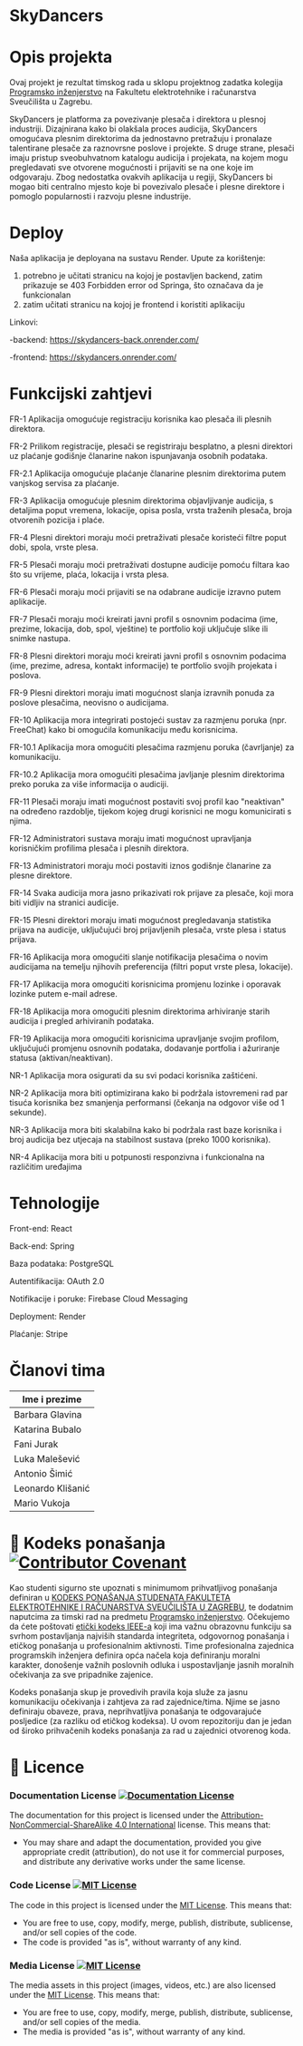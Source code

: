 # SkyDancers

# Opis projekta
Ovaj projekt je rezultat timskog rada u sklopu projektnog zadatka kolegija [Programsko inženjerstvo](https://www.fer.unizg.hr/predmet/proinz) na Fakultetu elektrotehnike i računarstva Sveučilišta u Zagrebu. 

SkyDancers je platforma za povezivanje plesača i direktora u plesnoj industriji. Dizajnirana kako bi olakšala proces audicija, SkyDancers omogućava plesnim direktorima da jednostavno pretražuju i pronalaze talentirane plesače za raznovrsne poslove i projekte. S druge strane, plesači imaju pristup sveobuhvatnom katalogu audicija i projekata, na kojem mogu pregledavati sve otvorene mogućnosti i prijaviti se na one koje im odgovaraju. Zbog nedostatka ovakvih aplikacija u regiji, SkyDancers bi mogao biti centralno mjesto koje bi povezivalo plesače i plesne direktore i pomoglo popularnosti i razvoju plesne industrije.

# Deploy
Naša aplikacija je deployana na sustavu Render. 
Upute za korištenje:
1. potrebno je učitati stranicu na kojoj je postavljen backend, zatim prikazuje se 403 Forbidden error od Springa, što označava da je funkcionalan
2. zatim učitati stranicu na kojoj je frontend i koristiti aplikaciju

Linkovi:

-backend: https://skydancers-back.onrender.com/

-frontend: https://skydancers.onrender.com/

# Funkcijski zahtjevi
FR-1	Aplikacija omogućuje registraciju korisnika kao plesača ili plesnih direktora.
 
FR-2	Prilikom registracije, plesači se registriraju besplatno, a plesni direktori uz plaćanje godišnje članarine nakon ispunjavanja osobnih podataka.

FR-2.1 	Aplikacija omogućuje plaćanje članarine plesnim direktorima putem vanjskog servisa za plaćanje.

FR-3	Aplikacija omogućuje plesnim direktorima objavljivanje audicija, s detaljima poput vremena, lokacije, opisa posla, vrsta traženih plesača, broja otvorenih pozicija i plaće.

FR-4	Plesni direktori moraju moći pretraživati plesače koristeći filtre poput dobi, spola, vrste plesa.

FR-5	Plesači moraju moći pretraživati dostupne audicije pomoću filtara kao što su vrijeme, plaća, lokacija i vrsta plesa.

FR-6	Plesači moraju moći prijaviti se na odabrane audicije izravno putem aplikacije.

FR-7	Plesači moraju moći kreirati javni profil s osnovnim podacima (ime, prezime, lokacija, dob, spol, vještine) te portfolio koji uključuje slike ili snimke nastupa.

FR-8	Plesni direktori moraju moći kreirati javni profil s osnovnim podacima (ime, prezime, adresa, kontakt informacije) te portfolio svojih projekata i poslova.

FR-9	Plesni direktori moraju imati mogućnost slanja izravnih ponuda za poslove plesačima, neovisno o audicijama.

FR-10	 Aplikacija mora integrirati postojeći sustav za razmjenu poruka (npr. FreeChat) kako bi omogućila komunikaciju među korisnicima.

FR-10.1	Aplikacija mora omogućiti plesačima razmjenu poruka (čavrljanje) za komunikaciju.

FR-10.2	Aplikacija mora omogućiti plesačima javljanje plesnim direktorima preko poruka za više informacija o audiciji.

FR-11	Plesači moraju imati mogućnost postaviti svoj profil kao "neaktivan" na određeno razdoblje, tijekom kojeg drugi korisnici ne mogu komunicirati s njima.

FR-12	Administratori sustava moraju imati mogućnost upravljanja korisničkim profilima plesača i plesnih direktora.

FR-13	Administratori moraju moći postaviti iznos godišnje članarine za plesne direktore.

FR-14	Svaka audicija mora jasno prikazivati rok prijave za plesače, koji mora biti vidljiv na stranici audicije.

FR-15	Plesni direktori moraju imati mogućnost pregledavanja statistika prijava na audicije, uključujući broj prijavljenih plesača, vrste plesa i status prijava.

FR-16	Aplikacija mora omogućiti slanje notifikacija plesačima o novim audicijama na temelju njihovih preferencija (filtri poput vrste plesa, lokacije).

FR-17	Aplikacija mora omogućiti korisnicima promjenu lozinke i oporavak lozinke putem e-mail adrese.

FR-18	Aplikacija mora omogućiti plesnim direktorima arhiviranje starih audicija i pregled arhiviranih podataka.

FR-19	Aplikacija mora omogućiti korisnicima upravljanje svojim profilom, uključujući promjenu osnovnih podataka, dodavanje portfolia i ažuriranje statusa (aktivan/neaktivan).
		
NR-1	Aplikacija mora osigurati da su svi podaci korisnika zaštićeni.

NR-2	Aplikacija mora biti optimizirana kako bi podržala istovremeni rad par tisuća korisnika bez smanjenja performansi (čekanja na odgovor više od 1 sekunde).

NR-3	Aplikacija mora biti skalabilna kako bi podržala rast baze korisnika i broj audicija bez utjecaja na stabilnost sustava (preko 1000 korisnika).

NR-4	Aplikacija mora biti u potpunosti responzivna i funkcionalna na različitim uređajima



# Tehnologije
Front-end: React

Back-end: Spring

Baza podataka: PostgreSQL

Autentifikacija: OAuth 2.0

Notifikacije i poruke: Firebase Cloud Messaging

Deployment: Render

Plaćanje: Stripe

# Članovi tima 

| Ime i prezime     |
| ----------------- |
| Barbara Glavina   |
| Katarina Bubalo   |
| Fani Jurak        |
| Luka Malešević    |
| Antonio Šimić     |
| Leonardo Klišanić |
| Mario Vukoja      |



# 📝 Kodeks ponašanja [![Contributor Covenant](https://img.shields.io/badge/Contributor%20Covenant-2.1-4baaaa.svg)](CODE_OF_CONDUCT.md)
Kao studenti sigurno ste upoznati s minimumom prihvatljivog ponašanja definiran u [KODEKS PONAŠANJA STUDENATA FAKULTETA ELEKTROTEHNIKE I RAČUNARSTVA SVEUČILIŠTA U ZAGREBU](https://www.fer.hr/_download/repository/Kodeks_ponasanja_studenata_FER-a_procisceni_tekst_2016%5B1%5D.pdf), te dodatnim naputcima za timski rad na predmetu [Programsko inženjerstvo](https://wwww.fer.hr).
Očekujemo da ćete poštovati [etički kodeks IEEE-a](https://www.ieee.org/about/corporate/governance/p7-8.html) koji ima važnu obrazovnu funkciju sa svrhom postavljanja najviših standarda integriteta, odgovornog ponašanja i etičkog ponašanja u profesionalnim aktivnosti. Time profesionalna zajednica programskih inženjera definira opća načela koja definiranju  moralni karakter, donošenje važnih poslovnih odluka i uspostavljanje jasnih moralnih očekivanja za sve pripadnike zajenice.

Kodeks ponašanja skup je provedivih pravila koja služe za jasnu komunikaciju očekivanja i zahtjeva za rad zajednice/tima. Njime se jasno definiraju obaveze, prava, neprihvatljiva ponašanja te  odgovarajuće posljedice (za razliku od etičkog kodeksa). U ovom repozitoriju dan je jedan od široko prihvačenih kodeks ponašanja za rad u zajednici otvorenog koda.

# 📝 Licence

### Documentation License [![Documentation License](https://img.shields.io/badge/License-CC%20BY--NC--SA%204.0-lightgrey)](https://creativecommons.org/licenses/by-nc-sa/4.0/)

The documentation for this project is licensed under the [Attribution-NonCommercial-ShareAlike 4.0 International](https://creativecommons.org/licenses/by-nc-sa/4.0/) license. This means that:

-   You may share and adapt the documentation, provided you give appropriate credit (attribution), do not use it for commercial purposes, and distribute any derivative works under the same license.

### Code License [![MIT License](https://img.shields.io/badge/License-MIT-blue)](https://opensource.org/licenses/MIT)

The code in this project is licensed under the [MIT License](https://opensource.org/licenses/MIT). This means that:

-   You are free to use, copy, modify, merge, publish, distribute, sublicense, and/or sell copies of the code.
-   The code is provided "as is", without warranty of any kind.

### Media License [![MIT License](https://img.shields.io/badge/License-MIT-blue)](https://opensource.org/licenses/MIT)

The media assets in this project (images, videos, etc.) are also licensed under the [MIT License](https://opensource.org/licenses/MIT). This means that:

-   You are free to use, copy, modify, merge, publish, distribute, sublicense, and/or sell copies of the media.
-   The media is provided "as is", without warranty of any kind.

####
